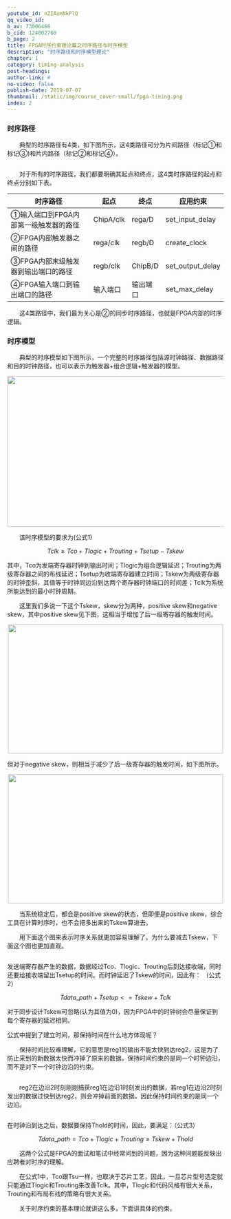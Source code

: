```yaml
---
youtube_id: nZIAumNkPlQ
qq_video_id: 
b_av: 73006468
b_cid: 124802760
b_page: 2
title: FPGA时序约束理论篇之时序路径与时序模型
description: "时序路径和时序模型理论"
chapter: 1
category: timing-analysis
post-headings:
author-link: #
no-video: false
publish-date: 2019-07-07
thumbnail: /static/img/course_cover-small/fpga-timing.png
index: 2
---
```




### 时序路径

&emsp;&emsp;典型的时序路径有4类，如下图所示，这4类路径可分为片间路径（标记①和标记③)和片内路径（标记②和标记④）。


<center>

<img src="https://raw.githubusercontent.com/Bounce00/pic/master/fpga/timing_toturial2.png"  alt="" />

</center>

&emsp;&emsp;对于所有的时序路径，我们都要明确其起点和终点，这4类时序路径的起点和终点分别如下表。


时序路径                              |        起点   | 终点     | 应用约束
-------------------------------------|---------------|----------|--------
①输入端口到FPGA内部第一级触发器的路径 | ChipA/clk     | rega/D   | set_input_delay
②FPGA内部触发器之间的路径             | rega/clk      | regb/D   | create_clock
③FPGA内部末级触发器到输出端口的路径   | regb/clk      | ChipB/D  | set_output_delay
④FPGA输入端口到输出端口的路径         | 输入端口      | 输出端口 | set_max_delay



&emsp;&emsp;这4类路径中，我们最为关心是②的同步时序路径，也就是FPGA内部的时序逻辑。



### 时序模型

&emsp;&emsp;典型的时序模型如下图所示，一个完整的时序路径包括源时钟路径、数据路径和目的时钟路径，也可以表示为触发器+组合逻辑+触发器的模型。

<center>

<img src="https://raw.githubusercontent.com/Bounce00/pic/master/fpga/timing_toturial64.png" width = "600" height = "350" alt="" />


</center>

&emsp;&emsp;该时序模型的要求为(公式1)

```math
Tclk ≥ Tco + Tlogic + Trouting + Tsetup - Tskew  
```



其中，Tco为发端寄存器时钟到输出时间；Tlogic为组合逻辑延迟；Trouting为两级寄存器之间的布线延迟；Tsetup为收端寄存器建立时间；Tskew为两级寄存器的时钟歪斜，其值等于时钟同边沿到达两个寄存器时钟端口的时间差；Tclk为系统所能达到的最小时钟周期。

&emsp;&emsp;这里我们多说一下这个Tskew，skew分为两种，positive skew和negative skew，其中positive skew见下图，这相当于增加了后一级寄存器的触发时间。

<center>

<img src="https://raw.githubusercontent.com/Bounce00/pic/master/fpga/timing_toturial65.png" width = "500" height = "300" alt="" />

</center>

但对于negative skew，则相当于减少了后一级寄存器的触发时间，如下图所示。

<center>

<img src="https://raw.githubusercontent.com/Bounce00/pic/master/fpga/timing_toturial66.png" width = "500" height = "300" alt="" />

</center>

&emsp;&emsp;当系统稳定后，都会是positive skew的状态，但即便是positive skew，综合工具在计算时序时，也不会把多出来的Tskew算进去。


&emsp;&emsp;用下面这个图来表示时序关系就更加容易理解了。为什么要减去Tskew，下面这个图也更加直观。

<center>

<img src="https://raw.githubusercontent.com/Bounce00/pic/master/fpga/timing_toturial3.png"  alt="" />


</center>

发送端寄存器产生的数据，数据经过Tco、Tlogic、Trouting后到达接收端，同时还要给接收端留出Tsetup的时间。而时钟延迟了Tskew的时间，因此有：
（公式2）
```math
Tdata\_path + Tsetup <= Tskew + Tclk 
```

对于同步设计Tskew可忽略(认为其值为0)，因为FPGA中的时钟树会尽量保证到每个寄存器的延迟相同。

公式中提到了建立时间，那保持时间在什么地方体现呢？

&emsp;&emsp;保持时间比较难理解，它的意思是reg1的输出不能太快到达reg2，这是为了防止采到的新数据太快而冲掉了原来的数据。保持时间约束的是同一个时钟边沿，而不是对下一个时钟边沿的约束。


<center>

<img src="https://raw.githubusercontent.com/Bounce00/pic/master/fpga/timing_toturial4.png"  alt="" />
</center>


&emsp;&emsp;reg2在边沿2时刻刚刚捕获reg1在边沿1时刻发出的数据，若reg1在边沿2时刻发出的数据过快到达reg2，则会冲掉前面的数据。因此保持时间约束的是同一个边沿。
<center>

<img src="https://raw.githubusercontent.com/Bounce00/pic/master/fpga/timing_toturial5.png"  alt="" />

</center>

在时钟沿到达之后，数据要保持Thold的时间，因此，要满足：（公式3）

```math
Tdata\_path =  Tco + Tlogic + Trouting ≥ Tskew + Thold
```

&emsp;&emsp;这两个公式是FPGA的面试和笔试中经常问到的问题，因为这种问题能反映出应聘者对时序的理解。



&emsp;&emsp;在公式1中，Tco跟Tsu一样，也取决于芯片工艺，因此，一旦芯片型号选定就只能通过Tlogic和Trouting来改善Tclk。其中，Tlogic和代码风格有很大关系，Trouting和布局布线的策略有很大关系。


&emsp;&emsp;关于时序约束的基本理论就讲这么多，下面讲具体的约束。